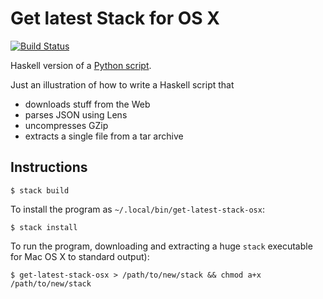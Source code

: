 # Get latest Stack for OS X

[![Build Status](https://travis-ci.org/FranklinChen/get-latest-stack-osx.png)](https://travis-ci.org/FranklinChen/get-latest-stack-osx)

Haskell version of a [Python script](https://www.reddit.com/r/haskell/comments/3ksdoh/script_to_download_the_latest_stack/).

Just an illustration of how to write a Haskell script that
- downloads stuff from the Web
- parses JSON using Lens
- uncompresses GZip
- extracts a single file from a tar archive

## Instructions

```console
$ stack build
```

To install the program as `~/.local/bin/get-latest-stack-osx`:

```console
$ stack install
```

To run the program, downloading and extracting a huge `stack` executable for Mac OS X to standard output):

```console
$ get-latest-stack-osx > /path/to/new/stack && chmod a+x /path/to/new/stack
```
